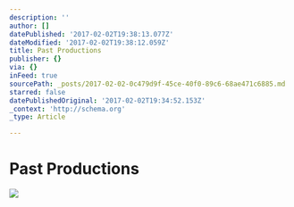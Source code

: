 ```yaml
---
description: ''
author: []
datePublished: '2017-02-02T19:38:13.077Z'
dateModified: '2017-02-02T19:38:12.059Z'
title: Past Productions
publisher: {}
via: {}
inFeed: true
sourcePath: _posts/2017-02-02-0c479d9f-45ce-40f0-89c6-68ae471c6885.md
starred: false
datePublishedOriginal: '2017-02-02T19:34:52.153Z'
_context: 'http://schema.org'
_type: Article

---
```

# Past Productions
![](https://the-grid-user-content.s3-us-west-2.amazonaws.com/23fea93a-7a1c-4f62-811e-5484245ca151.jpg)